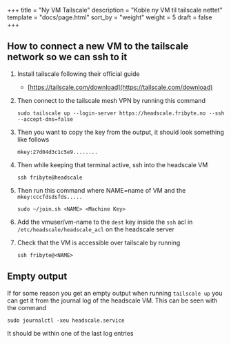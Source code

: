 +++
title = "Ny VM Tailscale"
description = "Koble ny VM til tailscale nettet"
template = "docs/page.html"
sort_by = "weight"
weight = 5
draft = false
+++

## How to connect a new VM to the tailscale network so we can ssh to it

1. Install tailscale following their official guide
   - [https://tailscale.com/download](https://tailscale.com/download)
1. Then connect to the tailscale mesh VPN by running this command

   ```
   sudo tailscale up --login-server https://headscale.fribyte.no --ssh  --accept-dns=false
   ```

1. Then you want to copy the key from the output, it should look something like
   follows

   ```
   mkey:27d04d3c1c5e9........
   ```

1. Then while keeping that terminal active, ssh into the headscale VM

   ```
   ssh fribyte@headscale
   ```

1. Then run this command where NAME=name of VM and the `mkey:cccfdsdsfds.....`

   ```
   sudo ~/join.sh <NAME> <Machine Key>
   ```

1. Add the vmuser/vm-name to the `dest` key inside the `ssh` acl in
   `/etc/headscale/headscale_acl` on the headscale server

1. Check that the VM is accessible over tailscale by running

   ```
   ssh fribyte@<NAME>
   ```

## Empty output

If for some reason you get an empty output when running `tailscale up` you can
get it from the journal log of the headscale VM. This can be seen with the
command

```
sudo journalctl -xeu headscale.service
```

It should be within one of the last log entries
